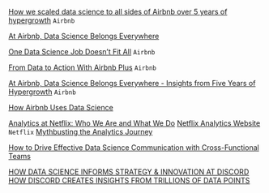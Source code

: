 
[How we scaled data science to all sides of Airbnb over 5 years of hypergrowth](https://venturebeat.com/2015/06/30/how-we-scaled-data-science-to-all-sides-of-airbnb-over-5-years-of-hypergrowth/)
`Airbnb`

[At Airbnb, Data Science Belongs Everywhere](https://medium.com/airbnb-engineering/at-airbnb-data-science-belongs-everywhere-917250c6beba)

[One Data Science Job Doesn’t Fit All](https://www.linkedin.com/pulse/one-data-science-job-doesnt-fit-all-elena-grewal)
`Airbnb`

[From Data to Action With Airbnb Plus](https://medium.com/airbnb-engineering/from-data-to-action-with-airbnb-plus-54f4d8f80361)
`Airbnb`

[At Airbnb, Data Science Belongs Everywhere - Insights from Five Years of Hypergrowth](https://medium.com/airbnb-engineering/at-airbnb-data-science-belongs-everywhere-917250c6beba)
`Airbnb`

[How Airbnb Uses Data Science](https://neilpatel.com/blog/how-airbnb-uses-data-science/)


[Analytics at Netflix: Who We Are and What We Do](https://netflixtechblog.com/analytics-at-netflix-who-we-are-and-what-we-do-7d9c08fe6965)
[Netflix Analytics Website](https://research.netflix.com/research-area/analytics)
`Netflix`
[Mythbusting the Analytics Journey](https://netflixtechblog.com/mythbusting-the-analytics-journey-58d692ea707e)

[How to Drive Effective Data Science Communication with Cross-Functional Teams](https://doordash.engineering/2021/02/11/how-to-drive-effective-data-science-communication/)

[HOW DATA SCIENCE INFORMS STRATEGY & INNOVATION AT DISCORD](https://discord.com/blog/how-data-science-informs-strategy-innovation-at-discord)
[HOW DISCORD CREATES INSIGHTS FROM TRILLIONS OF DATA POINTS](https://discord.com/blog/how-discord-creates-insights-from-trillions-of-data-points)